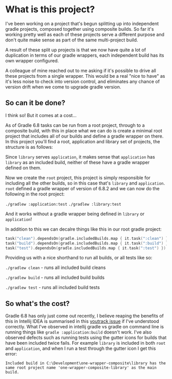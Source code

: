 # What is this project?

I've been working on a project that's begun splitting up into independent gradle projects, composed together using
composite builds. So far it's working pretty well as each of these projects serve a different purpose and don't quite
make sense as part of the same multi-project build.

A result of these split up projects is that we now have quite a lot of duplication in terms of our gradle wrappers, each
independent build has its own wrapper configured.

A colleague of mine reached out to me asking if it's possible to drive all these projects from a single wrapper. This
would be a real "nice to have" as it's less noise to check into version control, and eliminates any chance of version
drift when we come to upgrade gradle version.

## So can it be done?

I think so! But it comes at a cost...

As of Gradle 6.8 tasks can be run from a root project, through to a composite build, with this in place what we can do
is create a minimal root project that includes all of our builds and define a gradle wrapper on there. In this project
you'll find a root, application and library set of projects, the structure is as follows:

Since `library` serves `application`, it makes sense that `application` has `library` as an included build, neither of
these have a gradle wrapper defined on them.

Now we create the `root` project, this project is simply responsible for including all the other builds, so in this case
that's `library` and `application`. `root` defined a gradle wrapper of version of 6.8.2 and we can now do the following
in the root project:

`./gradlew :application:test`
`./gradlew :library:test`

And it works without a gradle wrapper being defined in `library` or `application`!

In addition to this we can decalre things like this in our root gradle project:

```kotlin
task("clean").dependsOn(gradle.includedBuilds.map { it.task(":clean") })
task("build").dependsOn(gradle.includedBuilds.map { it.task(":build") })
task("test").dependsOn(gradle.includedBuilds.map { it.task(":test") })
```

Providing us with a nice shorthand to run all builds, or all tests like so:

`./gradlew clean` - runs all included build cleans

`./gradlew build` - runs all included build builds

`./gradlew test` - runs all included build tests

## So what's the cost?

Gradle 6.8 has only just come out recently, I believe reaping the benefits of this in Intellij IDEA is summarised in
this [youtrack issue](https://youtrack.jetbrains.com/issue/IDEA-207003) if I've understood correctly. What I've observed
in intellij gradle vs gradle on command line is running things like `gradle :application:build` doesn't work. I've also
observed defects such as running tests using the gutter icons for builds that have been included twice fails. For example
`library` is included in both `root` and `application`, and when I run a test through the gutter icon I get this error:

`Included build in C:\Development\one-wrapper-composite\library has the same root project name 'one-wrapper-composite-library' as the main build.`
